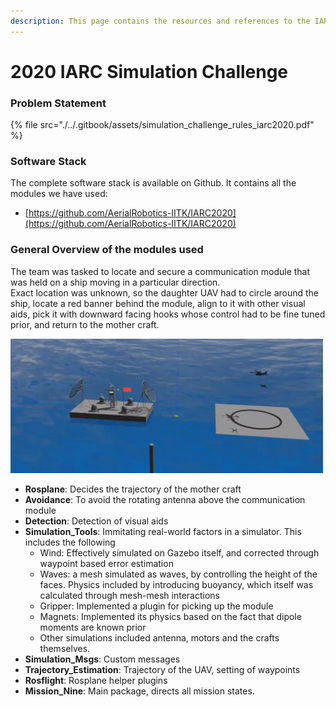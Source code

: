```yaml
---
description: This page contains the resources and references to the IARC 2020 Challenge
---
```


# 2020 IARC Simulation Challenge

### Problem Statement

{% file src="./../.gitbook/assets/simulation_challenge_rules_iarc2020.pdf" %}

<!-- ### Proposal

{% file src="" %} -->

### Software Stack

The complete software stack is available on Github. It contains all the modules we have used:

- [https://github.com/AerialRobotics-IITK/IARC2020](https://github.com/AerialRobotics-IITK/IARC2020)

### General Overview of the modules used

The team was tasked to locate and secure a communication module that was held on a ship moving in a particular direction.  
Exact location was unknown, so the daughter UAV had to circle around the ship, locate a red banner behind the module, align to it with other visual aids, pick it with downward facing hooks whose control had to be fine tuned prior, and return to the mother craft.

<img src="../.gitbook/assets/iarc2020_sim.png" width="500">

- **Rosplane**: Decides the trajectory of the mother craft
- **Avoidance**: To avoid the rotating antenna above the communication module
- **Detection**: Detection of visual aids
- **Simulation_Tools**: Immitating real-world factors in a simulator. This includes the following
  - Wind: Effectively simulated on Gazebo itself, and corrected through waypoint based error estimation
  - Waves: a mesh simulated as waves, by controlling the height of the faces. Physics included by introducing buoyancy, which itself was calculated through mesh-mesh interactions
  - Gripper: Implemented a plugin for picking up the module
  - Magnets: Implemented its physics based on the fact that dipole moments are known prior
  - Other simulations included antenna, motors and the crafts themselves.
- **Simulation_Msgs**: Custom messages
- **Trajectory_Estimation**: Trajectory of the UAV, setting of waypoints
- **Rosflight**: Rosplane helper plugins
- **Mission_Nine**: Main package, directs all mission states.
